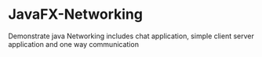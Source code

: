 # JavaFX-Networking
Demonstrate java Networking includes chat application, simple client server application and one way communication 
